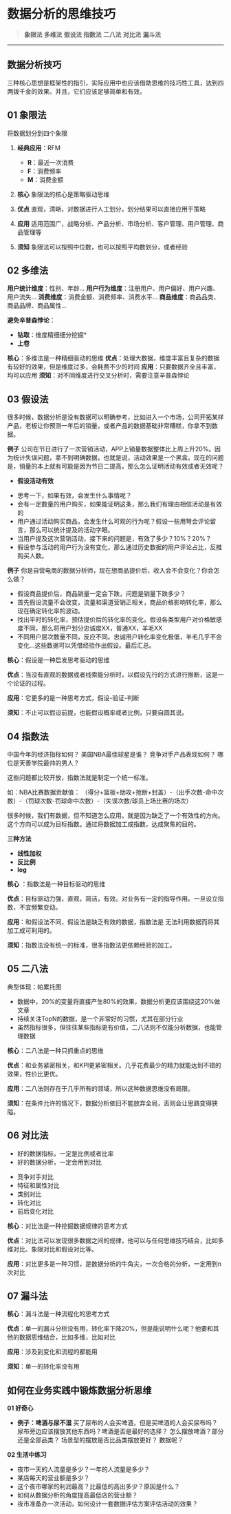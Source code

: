 # 数据分析的思维技巧

> **象限法**
> **多维法**
> **假设法**
> **指数法**
> **二八法**
> **对比法**
> **漏斗法**

---

## 数据分析技巧
三种核心思想是框架性的指引，实际应用中也应该借助思维的技巧性工具，达到四两拨千金的效果。并且，它们应该足够简单和有效。

## 01 象限法
将数据划分到四个象限

1. **经典应用**：RFM
   - **R**：最近一次消费
   - **F**：消费频率
   - **M**：消费金额

2. **核心**
   象限法的核心是策略驱动思维

3. **优点**
   直观，清晰，对数据进行人工划分，划分结果可以直接应用于策略

4. **应用**
   适用范围广，战略分析、产品分析、市场分析、客户管理、用户管理、商品管理等

5. **须知**
   象限法可以按照中位数，也可以按照平均数划分，或者经验


## 02 多维法
**用户统计维度**：性别、年龄...
**用户行为维度**：注册用户、用户偏好、用户兴趣、用户流失...
**消费维度**：消费金额、消费频率、消费水平...
**商品维度**：商品品类、商品品牌、商品属性...

**避免辛普森悖论**：
- **钻取**：维度精细细分挖掘*
- **上卷** 

**核心**：多维法是一种精细驱动的思维
**优点**：处理大数据，维度丰富且复杂的数据有较好的效果，但是维度过多，会耗费不少的时间
**应用**：只要数据齐全且丰富，均可以应用
**须知**：对不同维度进行交叉分析时，需要注意辛普森悖论

## 03 假设法
很多时候，数据分析是没有数据可以明确参考，比如进入一个市场，公司开拓某样产品，老板让你预测一年后的销量，或者产品的数据基础非常糟糕，你拿不到数据。

**例子**
公司在节日进行了一次营销活动，APP上销量数据整体比上周上升20%。因为统计失误问题，拿不到明确数据，也就是说，活动效果是一个黑盒。现在的问题是，销量的本上就有可能是因为节日二提高，那么怎么证明活动有效或者无效呢？
- **假设活动有效**
* 思考一下，如果有效，会发生什么事情呢？
* 会有一定数量的用户购买，如果能证明这条，那么我们有理由相信活动是有效的
* 用户通过活动购买商品，会发生什么可观的行为呢？假设一些用弩会评论留言，那么可以统计提及的活动字眼。
* 当用户提及这次营销活动，接下来的问题是，有效了多少？10%？20%？
* 假设参与活动的用户行为没有变化，那么通过历史数据的用户评论占比，反推购买人数。

**例子**
你是自营电商的数据分析师，现在想商品提价后，收入会不会变化？你会怎么做？
* 假设商品提价后，商品销量一定会下跌，问题是销量下跌多少？
* 首先假设流量不会改变，流量和渠道营销正相关，商品价格影响转化率，那么现在确定转化率的波动。
* 找出平时的转化率，预估提价后的转化率的变化。假设各类型用户对价格敏感度不同，那么将用户划分忠诚度XX，普通XX，羊毛XX
* 不同用户层次数量不同，反应不同。忠诚用户转化率变化极低，羊毛几乎不会变化...这些数据可以凭借经验作出假设。最后汇总。

**核心**：假设是一种启发思考驱动的思维

**优点**：当没有直观的数据或者线索能分析时，以假设先行的方式进行推断，这是一个论证的过程。

**应用**：它更多的是一种思考方式，假设-验证-判断

**须知**：不止可以假设前提，也能假设概率或者比例，只要自圆其说。

## 04 指数法
中国今年的经济指标如何？
美国NBA最佳球星是谁？
竞争对手产品表现如何？
哪位是天善学院最帅的男人？

这些问题都比较开放，指数法就是制定一个统一标准。

如：NBA比赛数据贡献值：
（得分+篮板+助攻+抢断+封盖）-（出手次数-命中次数）-（罚球次数-罚球命中次数）-（失误次数/球员上场比赛的场次）

很多时候，我们有数据，但不知道怎么应用。就是因为缺乏了一个有效性的方向。这个方向可以成为目标指数。通过将数据加工成指数，达成聚焦的目的。

**三种方法**
- **线性加权**
- **反比例**
- **log**

**核心** ：指数法是一种目标驱动的思维

**优点**：目标驱动力强，直观，简洁，有效。对业务有一定的指导作用。一旦设立指数，不宜频繁变动。

**应用**：和假设法不同，假设法是缺乏有效的数据，指数法是 无法利用数据而将其加工成可利用的。

**须知**：指数法没有统一的标准，很多指数法更依赖经验的加工。

## 05 二八法
典型体现：帕累托图

- 数据中，20%的变量将直接产生80%的效果，数据分析更应该围绕这20%做文章
- 持续关注TopN的数据，是一个非常好的习惯，尤其在部分行业
- 虽然指标很多，但往往某些指标更有价值，二八法则不仅能分析数据，也能管理数据

**核心**：二八法是一种只抓重点的思维

**优点**：和业务紧密相关，和KPI更紧密相关。几乎花费最少的精力就能达到不错的效果，性价比更优。

**应用**：二八法则存在于几乎所有的领域，所以这种数据思维没有局限。

**须知**：在条件允许的情况下，数据分析依旧不能放弃全局，否则会让思路变得狭隘。

## 06 对比法
- 好的数据指标，一定是比例或者比率
- 好的数据分析，一定会用到对比

* 竞争对手对比
* 特征和属性对比
* 类别对比
* 转化对比
* 前后变化对比

**核心**：对比法是一种挖掘数据规律的思考方式

**优点**：对比法可以发现很多数据之间的规律，他可以与任何思维技巧结合，比如多维对比、象限对比和假设对比等。

**应用**：对比更多是一种习惯，是数据分析的牛角尖，一次合格的分析，一定用到n次对比

## 07 漏斗法
**核心**：漏斗法是一种流程化的思考方式

**优点**：单一的漏斗分析没有用，转化率下降20%，但是能说明什么呢？他要和其他的数据思维结合，比如多维，比如对比

**应用**：涉及到变化和流程的都能用

**须知**：单一的转化率没有用

## 如何在业务实践中锻炼数据分析思维
**01 好奇心**
- **例子：啤酒与尿不湿**
买了尿布的人会买啤酒，但是买啤酒的人会买尿布吗？
尿布旁边应该摆放其他东西吗？啤酒是否是最好的选择？
怎么摆放啤酒？部分还是全部品类？
场景型的摆放是否比品类摆放更好？
数据呢？

**02 生活中练习**
- 夜市一天的人流量是多少？一年的人流量是多少？
- 某店每天的营业额是多少？
- 这个夜市哪家的利润最高？比最低的高出多少？原因是什么？
- 如何从数据分析的角度提高最低店的营业额？
- 夜市准备办一次活动，如何设计一套数据评估方案评估活动的效果？


